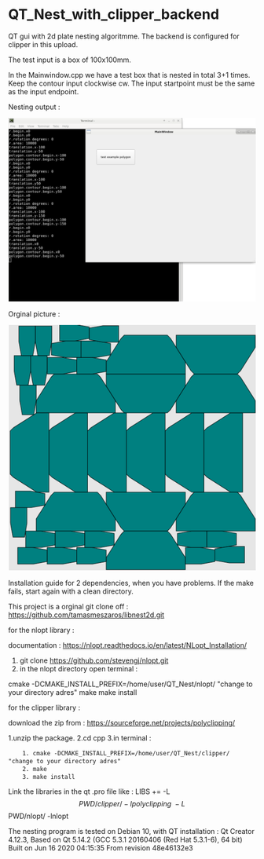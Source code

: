 # QT_Nest_with_clipper_backend
QT gui with 2d plate nesting algoritmme. The backend is configured for clipper in this upload.

The test input is a box of 100x100mm.

In the Mainwindow.cpp we have a test box that is nested in total 3+1 times.
Keep the contour input clockwise cw.
The input startpoint must be the same as the input endpoint.

Nesting output :

![alt text](https://raw.githubusercontent.com/grotius-cnc/QT_Nest_with_clipper_backend/master/nest_test.png)

Orginal picture :

![alt text](https://raw.githubusercontent.com/grotius-cnc/QT_Nest_with_clipper_backend/master/test.png)


Installation guide for 2 dependencies, when you have problems.
If the make fails, start again with a clean directory.

This project is a orginal git clone off : https://github.com/tamasmeszaros/libnest2d.git

for the nlopt library :

documentation : https://nlopt.readthedocs.io/en/latest/NLopt_Installation/

1. git clone https://github.com/stevengj/nlopt.git
2. in the nlopt directory open terminal :

cmake -DCMAKE_INSTALL_PREFIX=/home/user/QT_Nest/nlopt/   "change to your directory adres"
make
make install


for the clipper library :

download the zip from : https://sourceforge.net/projects/polyclipping/

1.unzip the package.
2.cd cpp
3.in terminal :

        1. cmake -DCMAKE_INSTALL_PREFIX=/home/user/QT_Nest/clipper/  "change to your directory adres"
        2. make
        3. make install

Link the libraries in the qt .pro file like :
LIBS +=	-L$$PWD/clipper/ -lpolyclipping \
        -L$$PWD/nlopt/ -lnlopt
        
The nesting program is tested on Debian 10, with QT installation :
Qt Creator 4.12.3,
Based on Qt 5.14.2 (GCC 5.3.1 20160406 (Red Hat 5.3.1-6), 64 bit)
Built on Jun 16 2020 04:15:35
From revision 48e46132e3
